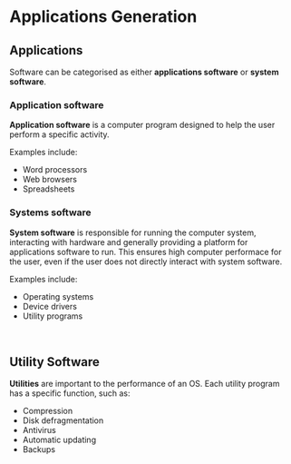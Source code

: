 # Applications Generation

## Applications
Software can be categorised as either **applications software** or **system software**.

### Application software
**Application software** is a computer program designed to help the user perform a specific activity.

Examples include:
- Word processors
- Web browsers
- Spreadsheets

### Systems software
**System software** is responsible for running the computer system, interacting with hardware and generally providing a platform for applications software to run. This ensures high computer performace for the user, even if the user does not directly interact with system software.

Examples include:
- Operating systems
- Device drivers
- Utility programs

<br>

## Utility Software
**Utilities** are important to the performance of an OS. Each utility program has a specific function, such as:
- Compression
- Disk defragmentation
- Antivirus
- Automatic updating
- Backups



















